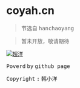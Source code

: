 # coyah.cn
> 节选自 <kbd>hanchaoyang</kbd>

> 暂未开放，敬请期待

[![超洋](https://s1.ax1x.com/2023/02/03/pSswukj.png  "coyah")](chaoyang.space)

<kbd>Poverd</kbd> <kbd>by</kbd> <kbd>github page</kbd>

<kbd>Copyright</kbd> <kbd>:</kbd> <kbd>韩小洋</kbd>
